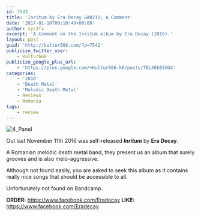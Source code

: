 ```yaml
---
id: 7542
title: 'Inritum by Era Decay &#8211; A Comment'
date: '2017-01-10T00:10:49+00:00'
author: syr3fx
excerpt: 'A Comment on the Inritum album by Era Decay (2016).'
layout: post
guid: 'http://kultur666.com/?p=7542'
publicize_twitter_user:
    - kultur666
publicize_google_plus_url:
    - 'https://plus.google.com/+Kultur666-k6/posts/TEL36kB3XGX'
categories:
    - '2016'
    - 'Death Metal'
    - 'Melodic Death Metal'
    - Reviews
    - Romania
tags:
    - review
---
```


![4_Panel](http://localhost:8080/wp-content/uploads/2017/01/front.jpg)

Out last November 11th 2016 was self-released ***Inritum*** by **Era Decay**.

A Romanian melodic death metal band, they present us an album that surely grooves and is also melo-aggressive.

Although not found easily, you are asked to seek this album as it contains really nice songs that should be accessible to all.

Unfortunately not found on Bandcamp.

**ORDER:** <https://www.facebook.com/Eradecay>
**LIKE:** <https://www.facebook.com/Eradecay>